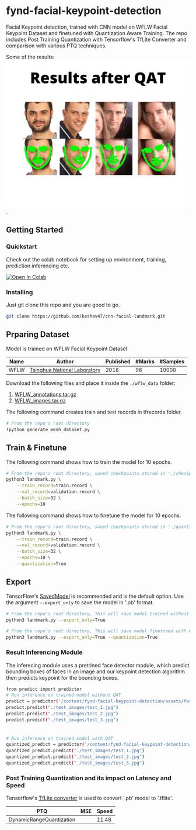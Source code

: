 
# fynd-facial-keypoint-detection

Facial Keypoint detection, trained with CNN model on WFLW Facial Keypoint Dataset and finetuned with Quantization Aware Training. The repo includes Post Training Quantization with Tensorflow's TfLite Converter and comparison with various PTQ techniques.

Some of the results: ![result](test_images/result.png).
## Getting Started
### Quickstart
Check out the colab notebook for setting up environment, training, prediction inferencing etc.

[![Open In Colab](https://colab.research.google.com/assets/colab-badge.svg)](https://colab.research.google.com/drive/1GYu-SvQYqhCd2CWj64J6kDuMV9_xep27?usp=sharing)

### Installing

Just git clone this repo and you are good to go.

```bash
git clone https://github.com/keshav47/cnn-facial-landmark.git
```

## Prparing Dataset
Model is trained on WFLW Facial Keypoint Dataset

| Name        | Author                                                                                                         | Published | #Marks | #Samples |
| ----------- | -------------------------------------------------------------------------------------------------------------- | --------- | ------ | -------- |
| WFLW        | [Tsinghua National Laboratory](https://wywu.github.io/projects/LAB/WFLW.html)                                  | 2018      | 98     | 10000    |

Download the following files and place it inside the `./wflw_data` folder: 
1) [WFLW_annotations.tar.gz](https://drive.google.com/file/d/1-1NqSgYx55cZCUYWGDDiiTGeT6_BN57S/view?usp=sharing)
2) [WFLW_images.tar.gz](https://drive.google.com/file/d/1-1UlzCvhCYOr1bpIWZ9YeQExKN-igXgS/view?usp=sharing) 

The following command creates train and test records in tfrecords folder.
```bash
# From the repo's root directory
!python generate_mesh_dataset.py
```
## Train & Finetune

The following command shows how to train the model for 10 epochs.

```bash
# From the repo's root directory, saved checkpoints stored in './checkpoints' directory
python3 landmark.py \
    --train_record=train.record \
    --val_record=validation.record \
    --batch_size=32 \
    --epochs=10
```

The following command shows how to finetune the model for 10 epochs.

```bash
# From the repo's root directory, saved checkpoints stored in './quantized_checkpoints' directory
python3 landmark.py \
    --train_record=train.record \
    --val_record=validation.record \
    --batch_size=32 \
    --epochs=10 \
    --quantization=True
```


## Export

TensorFlow's [SavedModel](https://www.tensorflow.org/guide/saved_model) is recommended and is the default option. Use the argument `--export_only` to save the model in '.pb' format.

```bash
# From the repo's root directory, This will save model trained without QAT to './exported' directory
python3 landmark.py --export_only=True
```

```bash
# From the repo's root directory, This will save model finetuned with QAT to './exported_quantized' directory
python3 landmark.py --export_only=True --quantization=True
```
### Result Inferencing Module
The inferecing module uses a pretrined face detector module, which predict bounding boxes of faces in an image and our keypoint detection algorithm then predicts keypoint for the bounding boxes.

```bash
from predict import predictor
# Run inference on trained model without QAT
predict = predictor('/content/fynd-facial-keypoint-detection/assets/face_model','/content/fynd-facial-keypoint-detection/exported')
predict.predict("./test_images/test_1.jpg")
predict.predict("./test_images/test_2.jpg")
predict.predict("./test_images/test_3.jpg")


# Run inference on trained model with QAT
quantized_predict = predictor('/content/fynd-facial-keypoint-detection/assets/face_model','/content/fynd-facial-keypoint-detection/exported_quantized')
quantized_predict.predict("./test_images/test_1.jpg")
quantized_predict.predict("./test_images/test_2.jpg")
quantized_predict.predict("./test_images/test_3.jpg")
```

### Post Training Quantization and its impact on Latency and Speed

Tensorflow's [TfLite converter](https://www.tensorflow.org/model_optimization/guide/quantization/training_example#create_quantized_model_for_tflite_backend) is used to convert '.pb' model to '.tflite'.


| PTQ        | MSE                                                                                                         | Speed | 
| ----------- | -------------------------------------------------------------------------------------------------------------- | --------- |
| DynamicRangeQuantization        |                                   | 11.48      |  141.92s
